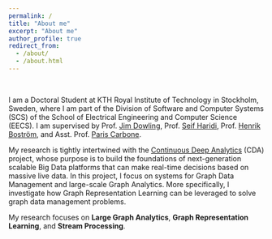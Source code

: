 ```yaml
---
permalink: /
title: "About me"
excerpt: "About me"
author_profile: true
redirect_from: 
  - /about/
  - /about.html
---
```

<br>

I am a Doctoral Student at KTH Royal Institute of Technology in Stockholm, Sweden, where I am part of the Division of Software and Computer Systems (SCS) of the School of Electrical Engineering and Computer Science (EECS). I am supervised by Prof. [Jim Dowling](https://www.kth.se/profile/jdowling), Prof. [Seif Haridi](https://www.kth.se/profile/haridi), Prof. [Henrik Boström](https://www.kth.se/profile/henbos), and Asst. Prof. [Paris Carbone](https://www.kth.se/profile/parisc).

My research is tightly intertwined with the [Continuous Deep Analytics](https://cda-group.github.io/) (CDA) project, whose purpose is to build the foundations of next-generation scalable Big Data platforms that can make real-time decisions based on massive live data. In this project, I focus on systems for Graph Data Management and large-scale Graph Analytics. More specifically, I investigate how Graph Representation Learning can be leveraged to solve graph data management problems.

My research focuses on <b>Large Graph Analytics</b>, <b>Graph Representation Learning</b>, and <b>Stream Processing</b>.
